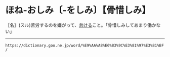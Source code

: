 # ほね‐おしみ〔‐をしみ〕【骨惜しみ】

［名］(スル)苦労するのを嫌がって、[怠ける](なまける（怠ける／懶ける）)こと。「骨惜しみしてあまり働かない」

---
`https://dictionary.goo.ne.jp/word/%E9%AA%A8%E6%83%9C%E3%81%97%E3%81%BF/`